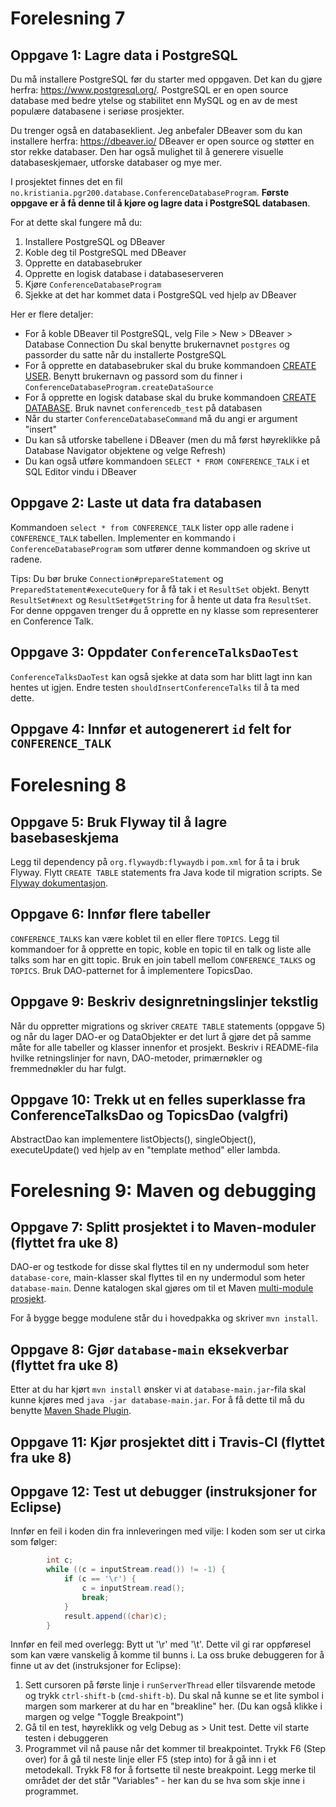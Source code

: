 
# Forelesning 7

## Oppgave 1: Lagre data i PostgreSQL


Du må installere PostgreSQL før du starter med oppgaven. Det kan du gjøre herfra: https://www.postgresql.org/. PostgreSQL er en open source database med bedre ytelse og stabilitet enn MySQL og en av de mest populære databasene i seriøse prosjekter.

Du trenger også en databaseklient. Jeg anbefaler DBeaver som du kan installere herfra: https://dbeaver.io/ DBeaver er open source og støtter en stor rekke databaser. Den har også mulighet til å generere visuelle databaseskjemaer, utforske databaser og mye mer.

I prosjektet finnes det en fil `no.kristiania.pgr200.database.ConferenceDatabaseProgram`. **Første oppgave er å få denne til å kjøre og lagre data i PostgreSQL databasen**.

For at dette skal fungere må du:

1. Installere PostgreSQL og DBeaver
2. Koble deg til PostgreSQL med DBeaver
3. Opprette en databasebruker
4. Opprette en logisk database i databaseserveren
5. Kjøre `ConferenceDatabaseProgram`
6. Sjekke at det har kommet data i PostgreSQL ved hjelp av DBeaver

Her er flere detaljer:

* For å koble DBeaver til PostgreSQL, velg File > New > DBeaver > Database Connection
  Du skal benytte brukernavnet `postgres` og passorder du satte når du installerte PostgreSQL
* For å opprette en databasebruker skal du bruke kommandoen [CREATE USER](https://www.postgresql.org/docs/current/static/sql-createuser.html).
  Benytt brukernavn og passord som du finner i `ConferenceDatabaseProgram.createDataSource`
* For å opprette en logisk database skal du bruke kommandoen [CREATE DATABASE](https://www.postgresql.org/docs/current/static/sql-createdatabase.html).
  Bruk navnet `conferencedb_test` på databasen
* Når du starter `ConferenceDatabaseCommand` må du angi er argument "insert"
* Du kan så utforske tabellene i DBeaver (men du må først høyreklikke på Database Navigator objektene og velge Refresh)
* Du kan også utføre kommandoen `SELECT * FROM CONFERENCE_TALK` i et SQL Editor vindu i DBeaver


## Oppgave 2: Laste ut data fra databasen

Kommandoen `select * from CONFERENCE_TALK` lister opp alle radene i `CONFERENCE_TALK` tabellen. Implementer en kommando i `ConferenceDatabaseProgram` som utfører denne kommandoen og skrive ut radene.

Tips: Du bør bruke `Connection#prepareStatement` og `PreparedStatement#executeQuery` for å få tak i et `ResultSet` objekt. Benytt `ResultSet#next` og `ResultSet#getString` for å hente ut data fra `ResultSet`.  For denne oppgaven trenger du å opprette en ny klasse som representerer en Conference Talk.


## Oppgave 3: Oppdater `ConferenceTalksDaoTest`

`ConferenceTalksDaoTest` kan også sjekke at data som har blitt lagt inn kan hentes ut igjen. Endre testen `shouldInsertConferenceTalks` til å ta med dette.

## Oppgave 4: Innfør et autogenerert `id` felt for `CONFERENCE_TALK`

# Forelesning 8

## Oppgave 5: Bruk Flyway til å lagre basebaseskjema

Legg til dependency på `org.flywaydb:flywaydb` i `pom.xml` for å ta i bruk Flyway. Flytt `CREATE TABLE` statements fra Java kode til migration scripts. Se [Flyway dokumentasjon](https://flywaydb.org/getstarted/firststeps/api).

## Oppgave 6: Innfør flere tabeller

`CONFERENCE_TALKS` kan være koblet til en eller flere `TOPICS`. Legg til kommandoer for å opprette en topic, koble en topic til en talk og liste alle talks som har en gitt topic. Bruk en join tabell mellom `CONFERENCE_TALKS` og `TOPICS`. Bruk DAO-patternet for å implementere TopicsDao.

## Oppgave 9: Beskriv designretningslinjer tekstlig

Når du oppretter migrations og skriver `CREATE TABLE` statements (oppgave 5) og når du lager DAO-er og DataObjekter er det lurt å gjøre det på samme måte for alle tabeller og klasser innenfor et prosjekt. Beskriv i README-fila hvilke retningslinjer for navn, DAO-metoder, primærnøkler og fremmednøkler du har fulgt.

## Oppgave 10: Trekk ut en felles superklasse fra ConferenceTalksDao og TopicsDao (valgfri)

AbstractDao kan implementere listObjects(), singleObject(), executeUpdate() ved hjelp av en "template method" eller lambda.

# Forelesning 9: Maven og debugging

## Oppgave 7: Splitt prosjektet i to Maven-moduler (flyttet fra uke 8)

DAO-er og testkode for disse skal flyttes til en ny undermodul som heter `database-core`, main-klasser skal flyttes til en ny undermodul som heter `database-main`. Denne katalogen skal gjøres om til et Maven [multi-module prosjekt](https://books.sonatype.com/mvnex-book/reference/multimodule.html).

For å bygge begge modulene står du i hovedpakka og skriver `mvn install`.

## Oppgave 8: Gjør `database-main` eksekverbar (flyttet fra uke 8)

Etter at du har kjørt `mvn install` ønsker vi at `database-main.jar`-fila skal kunne kjøres med `java -jar database-main.jar`. For å få dette til må du benytte [Maven Shade Plugin](https://maven.apache.org/plugins/maven-shade-plugin/examples/executable-jar.html).


## Oppgave 11: Kjør prosjektet ditt i Travis-CI (flyttet fra uke 8)

## Oppgave 12: Test ut debugger (instruksjoner for Eclipse)

Innfør en feil i koden din fra innleveringen med vilje: I koden som ser ut cirka som følger:

```Java
        int c;
        while ((c = inputStream.read()) != -1) {
            if (c == '\r') {
                c = inputStream.read();
                break;
            }
            result.append((char)c);
        }
```

Innfør en feil med overlegg: Bytt ut '\r' med '\t'. Dette vil gi rar oppføresel som kan være vanskelig å komme til bunns i. La oss bruke debuggeren for å finne ut av det (instruksjoner for Eclipse):

1. Sett cursoren på første linje i `runServerThread` eller tilsvarende metode og trykk `ctrl-shift-b` (`cmd-shift-b`). Du skal nå kunne se et lite symbol i margen som markerer at du har en "breakline" her. (Du kan også klikke i margen og velge "Toggle Breakpoint")
2. Gå til en test, høyreklikk og velg Debug as > Unit test. Dette vil starte testen i debuggeren
3. Programmet vil nå pause når det kommer til breakpointet. Trykk F6 (Step over) for å gå til neste linje eller F5 (step into) for å gå inn i et metodekall. Trykk F8 for å fortsette til neste breakpoint. Legg merke til området der det står "Variables" - her kan du se hva som skje inne i programmet.




